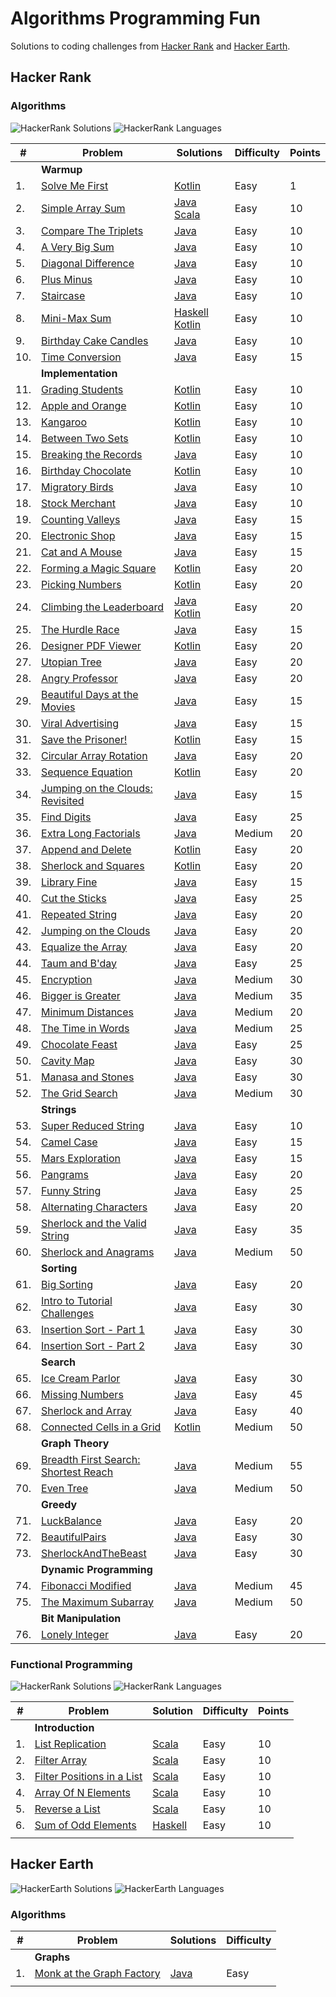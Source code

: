 # Algorithms Programming Fun

Solutions to coding challenges from [Hacker Rank](http://www.hackerrank.com) and [Hacker Earth](http://www.hackerearth.com).

## Hacker Rank

### Algorithms
![HackerRank Solutions](https://img.shields.io/badge/Problems%20Solved-76-green.svg) 
![HackerRank Languages](https://img.shields.io/badge/Languages-haskell/java/kotlin/scala-yellow.svg)

|   # | Problem                                | Solutions                                   | Difficulty | Points |
|-----|----------------------------------------|---------------------------------------------|------------|--------|
|     | **Warmup**                             |                                             |            |        |
|  1. | [Solve Me First]                       | [Kotlin][Solve Me First Kotlin]             | Easy       |      1 |
|  2. | [Simple Array Sum]                     | [Java][SAS Java] [Scala][SAS Scala]         | Easy       |     10 |
|  3. | [Compare The Triplets]                 | [Java][CTT Java]                            | Easy       |     10 |
|  4. | [A Very Big Sum]                       | [Java][AVBS Java]                           | Easy       |     10 |
|  5. | [Diagonal Difference]                  | [Java][DD Java]                             | Easy       |     10 |
|  6. | [Plus Minus]                           | [Java][PM Java]                             | Easy       |     10 |
|  7. | [Staircase]                            | [Java][Staircase Java]                      | Easy       |     10 |
|  8. | [Mini-Max Sum]                         | [Haskell][MMS Haskell] [Kotlin][MMS Kotlin] | Easy       |     10 |
|  9. | [Birthday Cake Candles]                | [Java][BCC Java]                            | Easy       |     10 |
| 10. | [Time Conversion]                      | [Java][TC Java]                             | Easy       |     15 |
|     | **Implementation**                     |                                             |            |        |
| 11. | [Grading Students]                     | [Kotlin][GS Kotlin]                         | Easy       |     10 |
| 12. | [Apple and Orange]                     | [Kotlin][AAO Kotlin]                        | Easy       |     10 |
| 13. | [Kangaroo]                             | [Kotlin][Kangaroo Kotlin]                   | Easy       |     10 |
| 14. | [Between Two Sets]                     | [Kotlin][BTS Kotlin]                        | Easy       |     10 |
| 15. | [Breaking the Records]                 | [Java][BTR Java]                            | Easy       |     10 |
| 16. | [Birthday Chocolate]                   | [Kotlin][BC Kotlin]                         | Easy       |     10 |
| 17. | [Migratory Birds]                      | [Java][MB Java]                             | Easy       |     10 |
| 18. | [Stock Merchant]                       | [Java][SM Java]                             | Easy       |     10 |
| 19. | [Counting Valleys]                     | [Java][CV Java]                             | Easy       |     15 |
| 20. | [Electronic Shop]                      | [Java][ES Java]                             | Easy       |     15 |
| 21. | [Cat and A Mouse]                      | [Java][CAM Java]                            | Easy       |     15 |
| 22. | [Forming a Magic Square]               | [Kotlin][FAMS Kotlin]                       | Easy       |     20 |
| 23. | [Picking Numbers]                      | [Kotlin][PN Kotlin]                         | Easy       |     20 |
| 24. | [Climbing the Leaderboard]             | [Java][CTL Java] [Kotlin][CTL Kotlin]       | Easy       |     20 |
| 25. | [The Hurdle Race]                      | [Java][THR Java]                            | Easy       |     15 |
| 26. | [Designer PDF Viewer]                  | [Kotlin][DPDFV Kotlin]                      | Easy       |     20 |
| 27. | [Utopian Tree]                         | [Java][UT Java]                             | Easy       |     20 |
| 28. | [Angry Professor]                      | [Java][AP Java]                             | Easy       |     20 |
| 29. | [Beautiful Days at the Movies]         | [Java][BDATM Java]                          | Easy       |     15 |
| 30. | [Viral Advertising]                    | [Java][VA Java]                             | Easy       |     15 |
| 31. | [Save the Prisoner!]                   | [Kotlin][STP Kotlin]                        | Easy       |     15 |
| 32. | [Circular Array Rotation]              | [Java][CAR Java]                            | Easy       |     20 |
| 33. | [Sequence Equation]                    | [Kotlin][SE Kotlin]                         | Easy       |     20 |
| 34. | [Jumping on the Clouds: Revisited]     | [Java][JOTCR Java]                          | Easy       |     15 |
| 35. | [Find Digits]                          | [Java][FD Java]                             | Easy       |     25 |
| 36. | [Extra Long Factorials]                | [Java][ELF Java]                            | Medium     |     20 |
| 37. | [Append and Delete]                    | [Kotlin][AAD Kotlin]                        | Easy       |     20 |
| 38. | [Sherlock and Squares]                 | [Kotlin][ShAS Kotlin]                       | Easy       |     20 |
| 39. | [Library Fine]                         | [Java][LF Java]                             | Easy       |     15 |
| 40. | [Cut the Sticks]                       | [Java][CTS Java]                            | Easy       |     25 |
| 41. | [Repeated String]                      | [Java][RS Java]                             | Easy       |     20 |
| 42. | [Jumping on the Clouds]                | [Java][JOTC Java]                           | Easy       |     20 |
| 43. | [Equalize the Array]                   | [Java][ETA Java]                            | Easy       |     20 |
| 44. | [Taum and B'day]                       | [Java][TAB Java]                            | Easy       |     25 |
| 45. | [Encryption]                           | [Java][E Java]                              | Medium     |     30 |
| 46. | [Bigger is Greater]                    | [Java][BIG Java]                            | Medium     |     35 |
| 47. | [Minimum Distances]                    | [Java][MD Java]                             | Medium     |     20 |
| 48. | [The Time in Words]                    | [Java][TTIW Java]                           | Medium     |     25 |
| 49. | [Chocolate Feast]                      | [Java][CF Java]                             | Easy       |     25 |
| 50. | [Cavity Map]                           | [Java][CM Java]                             | Easy       |     30 |
| 51. | [Manasa and Stones]                    | [Java][MAS Java]                            | Easy       |     30 |
| 52. | [The Grid Search]                      | [Java][TGS Java]                            | Medium     |     30 |
|     | **Strings**                            |                                             |            |        |
| 53. | [Super Reduced String]                 | [Java][SRS Java]                            | Easy       |     10 |
| 54. | [Camel Case]                           | [Java][CC Java]                             | Easy       |     15 |
| 55. | [Mars Exploration]                     | [Java][ME Java]                             | Easy       |     15 |
| 56. | [Pangrams]                             | [Java][P Java]                              | Easy       |     20 |
| 57. | [Funny String]                         | [Java][FS Java]                             | Easy       |     25 |
| 58. | [Alternating Characters]               | [Java][AC Java]                             | Easy       |     20 |
| 59. | [Sherlock and the Valid String]        | [Java][SATVS Java]                          | Easy       |     35 |
| 60. | [Sherlock and Anagrams]                | [Java][SAA Java]                            | Medium     |     50 |
|     | **Sorting**                            |                                             |            |        |
| 61. | [Big Sorting]                          | [Java][BS Java]                             | Easy       |     20 |
| 62. | [Intro to Tutorial Challenges]         | [Java][ITTC Java]                           | Easy       |     30 |
| 63. | [Insertion Sort - Part 1]              | [Java][ISP1 Java]                           | Easy       |     30 |
| 64. | [Insertion Sort - Part 2]              | [Java][ISP2 Java]                           | Easy       |     30 |
|     | **Search**                             |                                             |            |        |
| 65. | [Ice Cream Parlor]                     | [Java][ICP Java]                            | Easy       |     30 |
| 66. | [Missing Numbers]                      | [Java][MN Java]                             | Easy       |     45 |
| 67. | [Sherlock and Array]                   | [Java][ShAA Java]                           | Easy       |     40 |
| 68. | [Connected Cells in a Grid]            | [Kotlin][CCIAG Kotlin]                      | Medium     |     50 |
|     | **Graph Theory**                       |                                             |            |        |
| 69. | [Breadth First Search: Shortest Reach] | [Java][BFSSR Java]                          | Medium     |     55 |
| 70. | [Even Tree]                            | [Java][EV Java]                             | Medium     |     50 |
|     | **Greedy**                             |                                             |            |        |
| 71. | [LuckBalance]                          | [Java][LB Java]                             | Easy       |     20 |
| 72. | [BeautifulPairs]                       | [Java][BP Java]                             | Easy       |     30 |
| 73. | [SherlockAndTheBeast]                  | [Java][SATB Java]                           | Easy       |     30 |
|     | **Dynamic Programming**                |                                             |            |        |
| 74. | [Fibonacci Modified]                   | [Java][FM Java]                             | Medium     |     45 |
| 75. | [The Maximum Subarray]                 | [Java][TMS Java]                            | Medium     |     50 |
|     | **Bit Manipulation**                   |                                             |            |        |
| 76. | [Lonely Integer]                       | [Java][LI Java]                             | Easy       |     20 |


<!-- Links -->
[Lonely Integer]:https://www.hackerrank.com/challenges/lonely-integer
[LI Java]:https://github.com/iluu/algs-progfun/blob/master/src/main/java/com/hackerrank/LonelyInteger.java
[The Maximum Subarray]:https://www.hackerrank.com/challenges/maxsubarray
[TMS Java]:https://github.com/iluu/algs-progfun/blob/master/src/main/java/com/hackerrank/MaximumSubarray.java
[Fibonacci Modified]:https://www.hackerrank.com/challenges/fibonacci-modified
[FM Java]:https://github.com/iluu/algs-progfun/blob/master/src/main/java/com/hackerrank/FibonacciModified.java
[LuckBalance]:https://www.hackerrank.com/challenges/luck-balance
[LB Java]:https://github.com/iluu/algs-progfun/blob/master/src/main/java/com/hackerrank/LuckBalance.java
[BeautifulPairs]:https://www.hackerrank.com/challenges/beautiful-pairs
[BP Java]:https://github.com/iluu/algs-progfun/blob/master/src/main/java/com/hackerrank/BeautifulPairs.java
[SherlockAndTheBeast]:https://www.hackerrank.com/challenges/sherlock-and-the-beast
[SATB Java]:https://github.com/iluu/algs-progfun/blob/master/src/main/java/com/hackerrank/SherlockAndTheBeast.java
[Even Tree]:https://www.hackerrank.com/challenges/even-tree
[EV Java]:https://github.com/iluu/algs-progfun/blob/master/src/main/java/com/hackerrank/EvenTree.java
[Breadth First Search: Shortest Reach]:https://www.hackerrank.com/challenges/bfsshortreach
[BFSSR Java]:https://github.com/iluu/algs-progfun/blob/master/src/main/java/com/hackerrank/BreadthFirstSearchShortestReach.java
[Connected Cells in a Grid]:https://www.hackerrank.com/challenges/connected-cell-in-a-grid
[CCIAG Kotlin]:https://github.com/iluu/algs-progfun/blob/master/src/main/kotlin/com/hackerrank/ConnectedCellsInAGrid.kt
[Sherlock and Array]:https://www.hackerrank.com/challenges/sherlock-and-array
[ShAA Java]:https://github.com/iluu/algs-progfun/blob/master/src/main/java/com/hackerrank/SherlockAndArray.java
[Missing Numbers]:https://www.hackerrank.com/challenges/missing-numbers
[MN Java]:https://github.com/iluu/algs-progfun/blob/master/src/main/java/com/hackerrank/MissingNumbers.java
[Ice Cream Parlor]:https://www.hackerrank.com/challenges/icecream-parlor
[ICP Java]:https://github.com/iluu/algs-progfun/blob/master/src/main/java/com/hackerrank/IceCreamParlor.java
[Insertion Sort - Part 2]:https://www.hackerrank.com/challenges/insertionsort2
[ISP2 Java]:https://github.com/iluu/algs-progfun/blob/master/src/main/java/com/hackerrank/InsertionSortPart2.java
[Insertion Sort - Part 1]:https://www.hackerrank.com/challenges/insertionsort1
[ISP1 Java]:https://github.com/iluu/algs-progfun/blob/master/src/main/java/com/hackerrank/InsertionSortPart1.java
[Intro to Tutorial Challenges]:https://www.hackerrank.com/challenges/tutorial-intro
[ITTC Java]:https://github.com/iluu/algs-progfun/blob/master/src/main/java/com/hackerrank/IntroToTutorialChallenges.java
[Big Sorting]:https://www.hackerrank.com/challenges/big-sorting
[BS Java]:https://github.com/iluu/algs-progfun/blob/master/src/main/java/com/hackerrank/BigSorting.java
[Sherlock and Anagrams]:https://www.hackerrank.com/challenges/sherlock-and-anagrams
[SAA Java]:https://github.com/iluu/algs-progfun/blob/master/src/main/java/com/hackerrank/SherlockAndAnagrams.java
[Sherlock and the Valid String]:https://www.hackerrank.com/challenges/sherlock-and-valid-string
[SATVS Java]:https://github.com/iluu/algs-progfun/blob/master/src/main/java/com/hackerrank/SherlockAndTheValidString.java
[Alternating Characters]:https://www.hackerrank.com/challenges/alternating-characters
[AC Java]:https://github.com/iluu/algs-progfun/blob/master/src/main/java/com/hackerrank/AlternatingCharacters.java
[Funny String]:https://www.hackerrank.com/challenges/funny-string
[FS Java]:https://github.com/iluu/algs-progfun/blob/master/src/main/java/com/hackerrank/FunnyString.java
[Pangrams]:https://www.hackerrank.com/challenges/pangrams
[P Java]:https://github.com/iluu/algs-progfun/blob/master/src/main/java/com/hackerrank/Pangrams.java
[Mars Exploration]:https://www.hackerrank.com/challenges/mars-exploration
[ME Java]:https://github.com/iluu/algs-progfun/blob/master/src/main/java/com/hackerrank/MarsExploration.java
[Camel Case]:https://www.hackerrank.com/challenges/camelcase
[CC Java]:https://github.com/iluu/algs-progfun/blob/master/src/main/java/com/hackerrank/CamelCase.java
[Super Reduced String]:https://www.hackerrank.com/challenges/reduced-string
[SRS Java]:https://github.com/iluu/algs-progfun/blob/master/src/main/java/com/hackerrank/SuperReducedString.java
[The Grid Search]:https://www.hackerrank.com/challenges/the-grid-search
[TGS Java]:https://github.com/iluu/algs-progfun/blob/master/src/main/java/com/hackerrank/TheGridSearch.java
[Manasa and Stones]:https://www.hackerrank.com/challenges/manasa-and-stones
[MAS Java]:https://github.com/iluu/algs-progfun/blob/master/src/main/java/com/hackerrank/ManasaAndStones.java
[Cavity Map]:https://www.hackerrank.com/challenges/cavity-map
[CM Java]:https://github.com/iluu/algs-progfun/blob/master/src/main/java/com/hackerrank/CavityMap.java
[Chocolate Feast]:https://www.hackerrank.com/challenges/chocolate-feast
[CF Java]:https://github.com/iluu/algs-progfun/blob/master/src/main/java/com/hackerrank/ChocolateFeast.java
[The Time in Words]:https://www.hackerrank.com/challenges/the-time-in-words
[TTIW Java]:https://github.com/iluu/algs-progfun/blob/master/src/main/java/com/hackerrank/TheTimeInWords.java
[Minimum Distances]:https://www.hackerrank.com/challenges/minimum-distances
[MD Java]:https://github.com/iluu/algs-progfun/blob/master/src/main/java/com/hackerrank/MinimumDistances.java
[Bigger is Greater]:https://www.hackerrank.com/challenges/bigger-is-greater
[BIG Java]:https://github.com/iluu/algs-progfun/blob/master/src/main/java/com/hackerrank/BiggerIsGreater.java
[Encryption]:https://www.hackerrank.com/challenges/encryption/submissions
[E Java]:https://github.com/iluu/algs-progfun/blob/master/src/main/java/com/hackerrank/Encryption.java
[Taum and B'day]:https://www.hackerrank.com/challenges/taum-and-bday
[TAB Java]:https://github.com/iluu/algs-progfun/blob/master/src/main/java/com/hackerrank/TaumAndBDay.java
[Equalize the Array]:https://www.hackerrank.com/challenges/equality-in-a-array
[ETA Java]:https://github.com/iluu/algs-progfun/blob/master/src/main/java/com/hackerrank/EqualityInArray.java
[Jumping on the Clouds]:https://www.hackerrank.com/challenges/jumping-on-the-clouds
[JOTC Java]:https://github.com/iluu/algs-progfun/blob/master/src/main/java/com/hackerrank/JumpingOnTheClouds.java
[Repeated String]:https://www.hackerrank.com/challenges/repeated-string
[RS Java]:https://github.com/iluu/algs-progfun/blob/master/src/main/java/com/hackerrank/RepeatedString.java
[Cut the Sticks]:https://www.hackerrank.com/challenges/cut-the-sticks
[CTS Java]:https://github.com/iluu/algs-progfun/blob/master/src/main/java/com/hackerrank/CutTheSticks.java
[Library Fine]:https://www.hackerrank.com/challenges/library-fine
[LF Java]:https://github.com/iluu/algs-progfun/blob/master/src/main/java/com/hackerrank/LibraryFine.java
[Sherlock and Squares]:https://www.hackerrank.com/challenges/sherlock-and-squares
[ShAS Kotlin]:https://github.com/iluu/algs-progfun/blob/master/src/main/kotlin/com/hackerrank/SherlockAndSquares.kt
[Append and Delete]:https://www.hackerrank.com/challenges/append-and-delete
[AAD Kotlin]:https://github.com/iluu/algs-progfun/blob/master/src/main/kotlin/com/hackerrank/AppendAndDelete.kt
[Extra Long Factorials]:https://www.hackerrank.com/challenges/extra-long-factorials
[ELF Java]:https://github.com/iluu/algs-progfun/blob/master/src/main/java/com/hackerrank/ExtraLongFactorials.java
[Find Digits]:https://www.hackerrank.com/challenges/find-digits
[FD Java]:https://github.com/iluu/algs-progfun/blob/master/src/main/java/com/hackerrank/FindDigits.java
[Jumping on the Clouds: Revisited]:https://www.hackerrank.com/challenges/jumping-on-the-clouds-revisited
[JOTCR Java]:https://github.com/iluu/algs-progfun/blob/master/src/main/java/com/hackerrank/JumpingOnTheCloudsRevisited.java
[Sequence Equation]:https://www.hackerrank.com/challenges/permutation-equation
[SE Kotlin]:https://github.com/iluu/algs-progfun/blob/master/src/main/kotlin/com/hackerrank/SequenceEquation.kt
[Circular Array Rotation]:https://www.hackerrank.com/challenges/circular-array-rotation
[CAR Java]:https://github.com/iluu/algs-progfun/blob/master/src/main/java/com/hackerrank/CircularArrayRotation.java
[Save the Prisoner!]:https://www.hackerrank.com/challenges/save-the-prisoner
[STP Kotlin]:https://github.com/iluu/algs-progfun/blob/master/src/main/kotlin/com/hackerrank/SaveThePrisoner.kt
[Viral Advertising]:https://www.hackerrank.com/challenges/strange-advertising
[VA Java]:https://github.com/iluu/algs-progfun/blob/master/src/main/java/com/hackerrank/ViralAdvertising.java
[Beautiful Days at the Movies]:https://www.hackerrank.com/challenges/beautiful-days-at-the-movies
[BDATM Java]:https://github.com/iluu/algs-progfun/blob/master/src/main/java/com/hackerrank/BeautifulDaysAtTheMovies.java
[Angry Professor]:https://www.hackerrank.com/challenges/angry-professor
[AP Java]:https://github.com/iluu/algs-progfun/blob/master/src/main/java/com/hackerrank/AngryProfessor.java
[Utopian  Tree]:https://www.hackerrank.com/challenges/utopian-tree
[UT Java]:https://github.com/iluu/algs-progfun/blob/master/src/main/java/com/hackerrank/UtopianTree.java
[Designer PDF Viewer]:https://www.hackerrank.com/challenges/designer-pdf-viewer
[DPDFV Kotlin]:https://github.com/iluu/algs-progfun/blob/master/src/main/kotlin/com/hackerrank/DesignerPDFViewer.kt
[The Hurdle Race]:https://www.hackerrank.com/challenges/the-hurdle-race
[THR Java]:https://github.com/iluu/algs-progfun/blob/master/src/main/java/com/hackerrank/TheHurdleRace.java
[Climbing the Leaderboard]:https://www.hackerrank.com/challenges/climbing-the-leaderboard
[CTL Java]:https://github.com/iluu/algs-progfun/blob/master/src/main/java/com/hackerrank/ClimbingTheLeaderboard.java
[CTL Kotlin]:https://github.com/iluu/algs-progfun/blob/master/src/main/kotlin/com/hackerrank/ClimbingTheLeaderboard.kt
[Picking Numbers]:https://www.hackerrank.com/challenges/picking-numbers
[PN Kotlin]:https://github.com/iluu/algs-progfun/blob/master/src/main/kotlin/com/hackerrank/PickingNumbers.kt
[Forming a Magic Square]:https://www.hackerrank.com/challenges/magic-square-forming
[FAMS Kotlin]:https://github.com/iluu/algs-progfun/blob/master/src/main/kotlin/com/hackerrank/FormingAMagicSquare.kt
[Cat and A Mouse]:https://www.hackerrank.com/challenges/cats-and-a-mouse
[CAM Java]:https://github.com/iluu/algs-progfun/blob/master/src/main/java/com/hackerrank/CatAndAMouse.java
[Electronic Shop]:https://www.hackerrank.com/challenges/electronics-shop
[ES Java]:https://github.com/iluu/algs-progfun/blob/master/src/main/java/com/hackerrank/ElectronicsShop.java
[Counting Valleys]:https://www.hackerrank.com/challenges/counting-valleys
[CV Java]:https://github.com/iluu/algs-progfun/blob/master/src/main/java/com/hackerrank/CountingValleys.java
[Stock Merchant]:https://www.hackerrank.com/challenges/sock-merchant
[SM Java]:https://github.com/iluu/algs-progfun/blob/master/src/main/java/com/hackerrank/StockMerchant.java
[Migratory Birds]:https://www.hackerrank.com/challenges/migratory-birds
[MB Java]:https://github.com/iluu/algs-progfun/blob/master/src/main/java/com/hackerrank/MigratoryBirds.java
[Birthday Chocolate]:https://www.hackerrank.com/challenges/the-birthday-bar
[BC Kotlin]:https://github.com/iluu/algs-progfun/blob/master/src/main/kotlin/com/hackerrank/BirthdayChocolate.kt
[Breaking the Records]:https://www.hackerrank.com/challenges/breaking-best-and-worst-records
[BTR Java]:https://github.com/iluu/algs-progfun/blob/master/src/main/java/com/hackerrank/BreakingTheRecords.java
[Between Two Sets]:https://www.hackerrank.com/challenges/between-two-sets
[BTS Kotlin]:https://github.com/iluu/algs-progfun/blob/master/src/main/kotlin/com/hackerrank/BetweenTwoSets.kt
[Kangaroo]:https://www.hackerrank.com/challenges/kangaroo
[Kangaroo Kotlin]:https://github.com/iluu/algs-progfun/blob/master/src/main/kotlin/com/hackerrank/Kangaroo.kt
[Apple and Orange]:https://www.hackerrank.com/challenges/apple-and-orange
[AAO Kotlin]:https://github.com/iluu/algs-progfun/blob/master/src/main/kotlin/com/hackerrank/AppleAndOrange.kt
[Grading Students]:https://www.hackerrank.com/challenges/grading
[GS Kotlin]:https://github.com/iluu/algs-progfun/blob/master/src/main/kotlin/com/hackerrank/GradingStudents.kt
[Time Conversion]:https://www.hackerrank.com/challenges/time-conversion
[TC Java]:https://github.com/iluu/algs-progfun/blob/master/src/main/java/com/hackerrank/TimeConversion.java
[Birthday Cake Candles]:https://www.hackerrank.com/challenges/birthday-cake-candles
[BCC Java]:https://github.com/iluu/algs-progfun/blob/master/src/main/java/com/hackerrank/BirthdayCakeCandles.java
[Mini-Max Sum]:https://www.hackerrank.com/challenges/mini-max-sum
[MMS Haskell]:https://github.com/iluu/algs-progfun/blob/master/src/main/haskell/MinMaxSum.hs
[MMS Kotlin]:https://github.com/iluu/algs-progfun/blob/master/src/main/kotlin/com/hackerrank/MinMaxSum.kt
[Staircase]:https://www.hackerrank.com/challenges/staircase
[Staircase Java]:https://github.com/iluu/algs-progfun/blob/master/src/main/java/com/hackerrank/Staircase.java
[Plus Minus]:https://www.hackerrank.com/challenges/plus-minus
[PM Java]:https://github.com/iluu/algs-progfun/blob/master/src/main/java/com/hackerrank/PlusMinus.java
[Diagonal Difference]:https://www.hackerrank.com/challenges/diagonal-difference
[DD Java]:https://github.com/iluu/algs-progfun/blob/master/src/main/java/com/hackerrank/DiagonalDifference.java
[A Very Big Sum]:https://www.hackerrank.com/challenges/a-very-big-sum
[AVBS Java]:https://github.com/iluu/algs-progfun/blob/master/src/main/java/com/hackerrank/VeryBigSum.java
[Compare The Triplets]:https://www.hackerrank.com/challenges/compare-the-triplets
[CTT Java]:https://github.com/iluu/algs-progfun/blob/master/src/main/java/com/hackerrank/CompareTriplets.java
[Simple Array Sum]:https://www.hackerrank.com/challenges/simple-array-sum/problem
[SAS Java]:https://github.com/iluu/algs-progfun/blob/master/src/main/java/com/hackerrank/SimpleArraySum.java
[SAS Scala]:https://github.com/iluu/algs-progfun/blob/master/src/main/scala/com/hackerrank/SimpleArraySum2.scala
[Solve Me First]:https://www.hackerrank.com/challenges/solve-me-first
[Solve Me First Kotlin]:https://github.com/iluu/algs-progfun/blob/master/src/main/kotlin/com/hackerrank/SolveMeFirst.kt
[Simple Array Sum]:https://www.hackerrank.com/challenges/simple-array-sum


### Functional Programming
![HackerRank Solutions](https://img.shields.io/badge/Problems%20Solved-6-green.svg) 
![HackerRank Languages](https://img.shields.io/badge/Languages-haskell/scala-yellow.svg)


|  # | Problem                      | Solution                | Difficulty | Points |
|----|------------------------------|-------------------------|------------|--------|
|    | **Introduction**             |                         |            |        |
| 1. | [List Replication]           | [Scala][LR Scala]       | Easy       |     10 |
| 2. | [Filter Array]               | [Scala][FA Scala]       | Easy       |     10 |
| 3. | [Filter Positions in a List] | [Scala][FPiaL Scala]    | Easy       |     10 |
| 4. | [Array Of N Elements]        | [Scala][AONE Scala]     | Easy       |     10 |
| 5. | [Reverse a List]             | [Scala][RaL Scala]      | Easy       |     10 |
| 6. | [Sum of Odd Elements]        | [Haskell][SoOE Haskell] | Easy       |     10 |
|    |                              |                         |            |        |

[Sum of Odd Elements]:https://www.hackerrank.com/challenges/fp-sum-of-odd-elements/problem
[SoOE Haskell]:https://github.com/iluu/algs-progfun/blob/master/src/main/haskell/SumOfOddElements.hs
[Reverse a List]:https://www.hackerrank.com/challenges/fp-reverse-a-list
[RaL Scala]:https://github.com/iluu/algs-progfun/blob/master/src/main/scala/com/hackerrank/ReverseAList.scala
[Array Of N Elements]:https://www.hackerrank.com/challenges/fp-array-of-n-elements
[AONE Scala]:https://github.com/iluu/algs-progfun/blob/master/src/main/scala/com/hackerrank/ArrayOfN.scala
[Filter Positions in a List]:https://www.hackerrank.com/challenges/fp-filter-positions-in-a-list
[FPiaL Scala]:https://github.com/iluu/algs-progfun/blob/master/src/main/scala/com/hackerrank/FilterByPosition.scala
[Filter Array]:https://www.hackerrank.com/challenges/fp-filter-array
[FA Scala]:https://github.com/iluu/algs-progfun/blob/master/src/main/scala/com/hackerrank/FilterArray.scala
[List Replication]:https://www.hackerrank.com/challenges/fp-list-replication
[LR Scala]:https://github.com/iluu/algs-progfun/blob/master/src/main/scala/com/hackerrank/ListReplication.scala


## Hacker Earth
![HackerEarth Solutions](https://img.shields.io/badge/Problems%20Solved-1-green.svg) 
![HackerEarth Languages](https://img.shields.io/badge/Languages-java-yellow.svg)

### Algorithms

|  # | Problem                     | Solutions          | Difficulty |
|----|-----------------------------|--------------------|------------|
|    | **Graphs**                  |                    |            |
| 1. | [Monk at the Graph Factory] | [Java][MATGF Java] | Easy       |
|    |                             |                    |            |

[Monk at the Graph Factory]:https://www.hackerearth.com/practice/algorithms/graphs/graph-representation/practice-problems/algorithm/monk-at-the-graph-factory
[MATGF Java]:https://github.com/iluu/algs-progfun/blob/master/src/main/java/com/hackerearth/algorithms/graphs/representation/MonkAtTheGraphFactory.java

